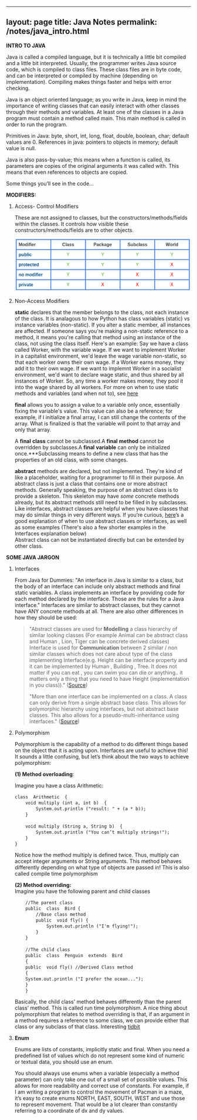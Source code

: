 ﻿<!doctype html>
---
layout: page
title: Java Notes
permalink: /notes/java_intro.html
---

**INTRO TO JAVA**

Java is called a compiled language, but it is technically a little bit compiled and a little bit interpreted. Usually, the programmer writes Java source code, which is compiled to class files. These class files are in byte code, and can be interpreted or compiled by machine (depending on implementation). Compiling makes things faster and helps with error checking.

Java is an object oriented language; as you write in Java, keep in mind the importance of writing classes that can easily interact with other classes through their methods and variables. At least one of the classes in a Java program must contain a method called main. This main method is called in order to run the program.

Primitives in Java: byte, short, int, long, float, double, boolean, char; default values are 0. References in java: pointers to objects in memory; default value is null.

Java is also pass-by-value; this means when a function is called, its parameters are copies of the original arguments it was called with. This means that even references to objects are copied.

Some things you’ll see in the code...

**MODIFIERS:**

1.  Access- Control Modifiers  
      
    These are not assigned to classes, but the constructors/methods/fields within the classes. It controls how visible these constructors/methods/fields are to other objects.
    
    ![Access Modifiers](/ching-photos/access-mod.png)
    

2.  Non-Access Modifiers  
      
    **static**  declares that the member belongs to the class, not each instance of the class. It is analagous to how Python has class variables (static) vs instance variables (non-static). If you alter a static member, all instances are affected. If someone says you're making a non-static reference to a method, it means you're calling that method using an instance of the class, not using the class itself. Here's an example: Say we have a class called Worker, with the variable wage. If we want to implement Worker in a capitalist environment, we'd leave the wage variable non-static, so that each worker owns their own wage. If a Worker earns money, they add it to their own wage. If we want to implemnt Worker in a socialist environment, we'd want to declare wage static, and thus shared by all instances of Worker. So, any time a worker makes money, they pool it into the wage shared by all workers. For more on when to use static methods and variables (and when not to), see  [here](http://stackoverflow.com/a/20522548/6058331)  
      
    **final** allows you to assign a value to a variable only once, essentially fixing the variable's value. This value can also be a reference; for example, if I initialize a final array, I can still change the contents of the array. What is finalized is that the variable will point to that array and only that array.  
    
    A  **final** **class** cannot be subclassed.A  **final** **method** cannot be overridden by subclasses.A  **final** **variable** can only be initialized once.***Subclassing means to define a new class that has the properties of an old class, with some changes.  
      
    **abstract** methods are declared, but not implemented. They're kind of like a placeholder, waiting for a programmer to fill in their purpose. An abstract class is just a class that contains one or more abstract methods. Generally speaking, the purpose of an abstract class is to provide a skeleton. This skeleton may have  _some_  concrete methods already, but its abstract methods still need to be filled in by subclasses. Like interfaces, abstract classes are helpful when you have classes that may do similar things in very different ways. If you’re curious, [here](http://programmers.stackexchange.com/a/152785)’s a good explanation of when to use abstract classes or interfaces, as well as some examples (There's also a few shorter examples in the Interfaces explanation below)  
    Abstract class can not be instantiated directly but can be extended by other class.

**SOME JAVA JARGON**

1.  Interfaces  
      
    From Java for Dummies: "An interface in Java is similar to a class, but the body of an interface can include only abstract methods and final static variables. A class implements an interface by providing code for each method declared by the interface. Those are the rules for a Java interface." Interfaces are similar to abstract classes, but they cannot have ANY concrete methods at all. There are also other differences in how they should be used: 
    > "Abstract classes are used for  **Modelling**  a class hierarchy of similar looking classes (For example Animal can be abstract class and Human , Lion, Tiger can be concrete derived classes)  
    > Interface is used for  **Communication**  between 2 similar / non similar classes which does not care about type of the class implementing Interface(e.g. Height can be interface property and it can be implemented by Human , Building , Tree. It does not matter if you can eat , you can swim you can die or anything.. it matters only a thing that you need to have Height (implementation in you class))." ([Source](http://stackoverflow.com/a/10026391/6058331))  
    >   
    > "More than one interface can be implemented on a class. A class can only derive from a single abstract base class. This allows for polymorphic hierarchy using interfaces, but not abstract base classes. This also allows for a pseudo-multi-inheritance using interfaces." ([Source](http://stackoverflow.com/a/761212/6058331))  
    >   
    
2.  Polymorphism  
      
    Polymorphism is the capability of a method to do different things based on the object that it is acting upon. Interfaces are useful to achieve this! It sounds a little confusing, but let’s think about the two ways to achieve polymorphism:  
      
    **(1) Method overloading**:  
      
    Imagine you have a class Arithmetic:
	```
	class  Arithmetic  {  
		void multiply (int a, int b)  {  
			System.out.println ("result: " + (a * b));  
		}  
		
		void multiply (String a, String b)  {  
			System.out.println ("You can’t multiply strings!");  
		}  
	}
	```
	   Notice how the method multiply is defined twice. Thus, multiply can accept integer arguments or String arguments. This method behaves differently depending on what type of objects are passed in! This is also called compile time polymorphism  
      
	   **(2) Method overriding:**  
	Imagine you have the following parent and child classes  

	```    
	    //The parent class  
	    public  class  Bird {  
		    //Base class method
		    public  void fly() {
			    System.out.println ("I'm flying!");  
			}  
	    }  
	 
	    //The child class  
	    public  class  Penguin  extends  Bird  
	    {  
	    public  void fly() //Derived Class method  
	    {  
	    System.out.println ("I prefer the ocean...");  
	    }  
	    }  
	```
	Basically, the child class' method behaves differently than the parent class’ method. This is called run time polymorphism. A nice thing about polymorphism that relates to method overriding is that, if an argument in a method requires a reference to some class, we can provide either that class or any subclass of that class. Interesting [tidbit](http://stackoverflow.com/questions/14694852/can-overridden-methods-differ-in-return-type)
3.  **Enum** 
      
    Enums are lists of constants, implicitly static and final. When you need a predefined list of values which do not represent some kind of numeric or textual data, you should use an enum.  
      
    You should always use enums when a variable (especially a method parameter) can only take one out of a small set of possible values. This allows for more readability and correct use of constants. For example, if I am writing a program to control the movement of Pacman in a maze, it’s easy to create enums NORTH, EAST, SOUTH, WEST and use those to represent movement. That would be a lot clearer than constantly referring to a coordinate of dx and dy values.
